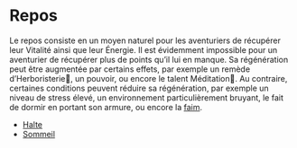# Repos

Le repos consiste en un moyen naturel pour les aventuriers de récupérer leur Vitalité ainsi que leur Énergie. Il est évidemment impossible pour un aventurier de récupérer plus de points qu’il lui en manque. Sa régénération peut être augmentée par certains effets, par exemple un remède d’Herboristerie🚧, un pouvoir, ou encore le talent Méditation🚧. Au contraire, certaines conditions peuvent réduire sa régénération, par exemple un niveau de stress élevé, un environnement particulièrement bruyant, le fait de dormir en portant son armure, ou encore la [faim](/docs/aventure/environnement/alimentation.md).

- [Halte](/docs/aventure/repos/halte.md)
- [Sommeil](/docs/aventure/repos/sommeil.md)
